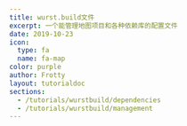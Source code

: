 ```yaml
---
title: wurst.build文件
excerpt: 一个能管理地图项目和各种依赖库的配置文件
date: 2019-10-23
icon:
  type: fa
  name: fa-map
color: purple
author: Frotty
layout: tutorialdoc
sections:
  - /tutorials/wurstbuild/dependencies
  - /tutorials/wurstbuild/management
---
```

